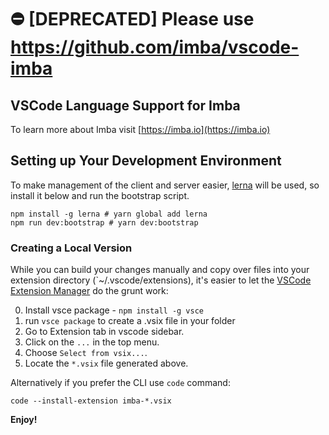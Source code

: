 # ⛔️ [DEPRECATED] Please use https://github.com/imba/vscode-imba

## VSCode Language Support for Imba

To learn more about Imba visit [https://imba.io](https://imba.io)

## Setting up Your Development Environment

To make management of the client and server easier, [lerna][l] will be used, so
install it below and run the bootstrap script.

```
npm install -g lerna # yarn global add lerna
npm run dev:bootstrap # yarn dev:bootstrap
```

###  Creating a Local Version

While you can build your changes manually and copy over files into your
extension directory (`~/.vscode/extensions), it's easier to let the [VSCode
Extension Manager][vem] do the grunt work:

0. Install vsce package - `npm install -g vsce`
0. run `vsce package` to create a .vsix file in your folder
0. Go to Extension tab in vscode sidebar. 
0. Click on the `...` in the top menu. 
0. Choose `Select from vsix...`. 
0. Locate the `*.vsix` file generated above.

Alternatively if you prefer the CLI use `code` command:

```
code --install-extension imba-*.vsix
```

**Enjoy!**

[l]: https://lerna.js.org/
[vem]: https://www.npmjs.com/package/vsce
